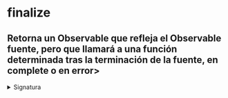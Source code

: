 # finalize

<h2 class="subtitle"> Retorna un Observable que refleja el Observable fuente, pero que llamará a una función determinada tras la terminación de la fuente, en complete o en error></h2>

<details>
<summary>Signatura</summary>

### Firma

`finalize<T>(callback: () => void): MonoTypeOperatorFunction<T>`

### Parameters

<table>
<tr><td>callback</td><td>Función que se llamará cuando la fuente se termine.</td></tr>
</table>

### Retorna

`MonoTypeOperatorFunction<T>`: Un Observable que refleja la fuente, pero que hará una llamada a la función proporcionada tras la terminación de la fuente.

## Ejemplos

**Ejecutar la función _callback_ tras la compleción del Observable**

<a target="_blank" href="https://stackblitz.com/edit/rxjs-finalize-1?file=index.ts">StackBlitz</a>

```javascript
import { of } from "rxjs";
import { finalize } from "rxjs/operators";

const fruit$ = of("Cereza", "Fresa", "Arándano");

fruit$
  .pipe(finalize(() => console.log("Ejecutando finalize")))
  .subscribe(console.log, console.error, () => console.log("Flujo completado"));
// Salida: Cereza, Fresa, Arándano, Flujo completado, Ejecutando finalize
```

`finalize`

**La función _callback_ se ejecuta aunque ocurra un error**

<a target="_blank" href="https://stackblitz.com/edit/rxjs-finalize-2?file=index.ts">StackBlitz</a>

```javascript
import { throwError } from "rxjs";
import { finalize } from "rxjs/operators";

const error$ = throwError("¡Oh no!");

error$
  .pipe(finalize(() => console.log("Ejecutando a pesar del error!")))
  .subscribe(console.log, console.error);
// Output: (error) '¡Oh no!', 'Ejecutando a pesar del error!'
```

**Ejecutar la función _callback_ tras realizar todas las peticiones AJAX**

<a target="_blank" href="https://stackblitz.com/edit/rxjs-finalize-3?file=index.ts">StackBlitz</a>

```javascript
import { finalize, take, map, mergeAll } from "rxjs/operators";
import { ajax } from "rxjs/ajax";

const ghibliFilm$ = ajax.getJSON(`https://ghibliapi.herokuapp.com/films/`);

ghibliFilm$
  .pipe(
    mergeAll(),
    map(({ title }) => title),
    take(3),
    finalize(() => console.log("Peticiones Realizadas"))
  )
  .subscribe(console.log, console.error, () => console.log("Flujo Completado"));
// Salida: Castle in the Sky, Grave of the Fireflies, My Neighbor Totoro, Flujo Completado, Peticiones Realizadas
```

<div class="additional-section">

## Recursos adicionales

<a target="_blank" href="https://github.com/ReactiveX/rxjs/blob/master/src/internal/operators/finalize.ts">
<img src="assets/icons/source-code.png" alt="Source code">
</a>
</div>

- <a target="_blank" href="https://rxjs.dev/api/operators/finalize">Documentación oficial en inglés</a>
